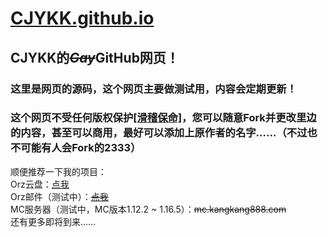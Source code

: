 # [CJYKK.github.io](https://CJYKK.github.io) #
## CJYKK的<del>*Gay*</del>GitHub网页！ ##

### 这里是网页的源码，这个网页主要做测试用，内容会定期更新！ ###
### 这个网页不受任何版权保护<u>[滑稽保命]</u>，您可以随意Fork并更改里边的内容，甚至可以商用，最好可以添加上原作者的名字……（不过也不可能有人会Fork的2333）  ###

顺便推荐一下我的项目：  
Orz云盘：[点我](https://7.orzro.icu:5213)  
Orz邮件（测试中）：<del>[点我](https://7.orzro.icu:8009)</del>  
MC服务器（测试中，MC版本1.12.2 ~ 1.16.5）：<del>mc.kangkang888.com</del>  
还有更多即将到来……
